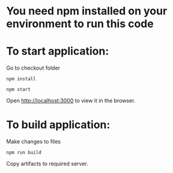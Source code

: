 # You need npm installed on your environment to run this code

# To start application:
Go to checkout folder

`npm install`

`npm start`

Open [http://localhost:3000](http://localhost:3000) to view it in the browser.

# To build application:
Make changes to files

`npm run build`

Copy artifacts to required server.
